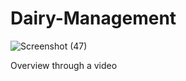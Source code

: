 # Dairy-Management
![Screenshot (47)](https://user-images.githubusercontent.com/63135112/145164407-38259bee-bc1f-4356-a642-38cfafda6956.png)

Overview through a video
